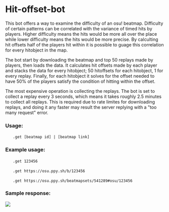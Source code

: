 # Hit-offset-bot

This bot offers a way to examine the difficulty of an osu! beatmap. Difficulty of certain patterns can be correlated with the 
variance of timed hits by players. Higher difficulty means the hits would be more all over the place while lower difficulty
means the hits would be more precise. By calculting hit offsets half of the players hit within it is possible to guage this 
correlation for every hitobject in the map.

The bot start by downloading the beatmap and top 50 replays made by players, then loads the data. It calculates hit offsets
made by each player and stacks the data for every hitobject; 50 hitoffsets for each hitobject, 1 for every replay. Finally, for
each hitobject it solves for the offset needed to have 50% of the players satisfy the condition of hitting within the offset.

The most expensive operation is collecting the replays. The bot is set to collect a replay every 3 seconds, which means it takes 
roughly 2.5 minutes to collect all replays. This is required due to rate limites for downloading replays, and doing it any faster
may result the server replying with a "too many request" error.

### Usage:
&nbsp;&nbsp;&nbsp;&nbsp;&nbsp;&nbsp;`.get [beatmap id] | [beatmap link]`

### Example usage:
&nbsp;&nbsp;&nbsp;&nbsp;&nbsp;&nbsp;`.get 123456`

&nbsp;&nbsp;&nbsp;&nbsp;&nbsp;&nbsp;`.get https://osu.ppy.sh/b/123456`

&nbsp;&nbsp;&nbsp;&nbsp;&nbsp;&nbsp;`.get https://osu.ppy.sh/beatmapsets/541289#osu/123456`


### Sample response:
![](https://i.imgur.com/adwVByh.png)
